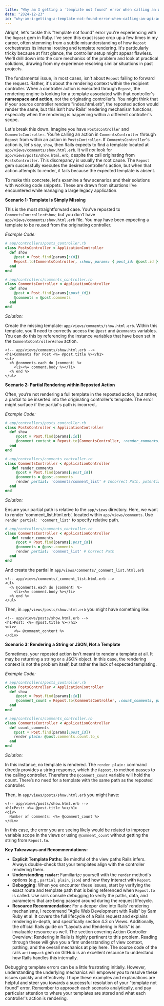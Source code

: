 ```yaml
---
title: "Why am I getting a 'template not found' error when calling an API action in another controller using the Repost gem in Ruby?"
date: "2024-12-23"
id: "why-am-i-getting-a-template-not-found-error-when-calling-an-api-action-in-another-controller-using-the-repost-gem-in-ruby"
---
```


Alright, let's tackle this "template not found" error you're experiencing with the `Repost` gem in Ruby. I’ve seen this exact issue crop up a few times in my career, often stemming from a subtle misunderstanding of how `Repost` orchestrates its internal routing and template rendering. It's particularly tricky because at first glance, the controller setup might appear flawless. We'll drill down into the core mechanics of the problem and look at practical solutions, drawing from my experience resolving similar situations in past projects.

The fundamental issue, in most cases, isn't about `Repost` failing to forward the request. Rather, it's about the rendering context within the recipient controller. When a controller action is executed through `Repost`, the rendering engine is looking for a template associated with that controller's **namespace and action**, not the originating controller's. You might think that if your source controller renders "index.html.erb", the reposted action would render the same, but this isn’t how Rails’ rendering mechanism functions, especially when the rendering is happening within a different controller's scope.

Let's break this down. Imagine you have `PostsController` and `CommentsController`. You’re calling an action in `CommentsController` through `Repost` from within an action in `PostsController`. If `CommentsController`'s action is, let's say, `show`, then Rails expects to find a template located at `app/views/comments/show.html.erb`. It will *not* look for `app/views/posts/show.html.erb`, despite the call originating from `PostsController`. This discrepancy is usually the root cause. The `Repost` gem successfully executes the desired controller's action, but when that action attempts to render, it fails because the expected template is absent.

To make this concrete, let's examine a few scenarios and their solutions with working code snippets. These are drawn from situations I've encountered while managing a large legacy application.

**Scenario 1: Template is Simply Missing**

This is the most straightforward case. You've reposted to `CommentsController#show`, but you don’t have `app/views/comments/show.html.erb` file. You may have been expecting a template to be reused from the originating controller.

*Example Code:*

```ruby
# app/controllers/posts_controller.rb
class PostsController < ApplicationController
  def show
    @post = Post.find(params[:id])
    Repost.to(CommentsController, :show, params: { post_id: @post.id })
  end
end

# app/controllers/comments_controller.rb
class CommentsController < ApplicationController
  def show
    @post = Post.find(params[:post_id])
    @comments = @post.comments
  end
end
```

*Solution:*

Create the missing template: `app/views/comments/show.html.erb`. Within this template, you'll need to correctly access the `@post` and `@comments` variables. You can do this by referencing the instance variables that have been set in the `CommentsController#show` action.

```erb
<!-- app/views/comments/show.html.erb -->
<h1>Comments for Post <%= @post.title %></h1>
<ul>
  <% @comments.each do |comment| %>
    <li><%= comment.body %></li>
  <% end %>
</ul>
```

**Scenario 2: Partial Rendering within Reposted Action**

Often, you’re not rendering a full template in the reposted action, but rather, a partial to be inserted into the originating controller's template. The error might surface if the partial's path is incorrect.

*Example Code:*

```ruby
# app/controllers/posts_controller.rb
class PostsController < ApplicationController
  def show
     @post = Post.find(params[:id])
     @comment_content = Repost.to(CommentsController, :render_comments, params: { post_id: @post.id })
  end
end

# app/controllers/comments_controller.rb
class CommentsController < ApplicationController
   def render_comments
     @post = Post.find(params[:post_id])
     @comments = @post.comments
     render partial: 'comments/comment_list' # Incorrect Path, potentially looking for 'comments/comments/comment_list'
  end
end

```

*Solution:*

Ensure your partial path is relative to the `app/views` directory. Here, we want to render 'comment_list.html.erb', located within `app/views/comments`. Use `render partial: 'comment_list'` to specify relative path.

```ruby
# app/controllers/comments_controller.rb
class CommentsController < ApplicationController
   def render_comments
     @post = Post.find(params[:post_id])
     @comments = @post.comments
     render partial: 'comment_list' # Correct Path
  end
end
```

And create the partial in `app/views/comments/_comment_list.html.erb`

```erb
<!-- app/views/comments/_comment_list.html.erb -->
<ul>
  <% @comments.each do |comment| %>
    <li><%= comment.body %></li>
  <% end %>
</ul>
```

Then, in `app/views/posts/show.html.erb` you might have something like:

```erb
<!-- app/views/posts/show.html.erb -->
<h1>Post: <%= @post.title %></h1>
<div>
    <%= @comment_content %>
</div>
```

**Scenario 3: Rendering a String or JSON, Not a Template**

Sometimes, your reposted action isn't meant to render a template at all. It may be returning a string or a JSON object. In this case, the rendering context is not the problem itself, but rather the lack of expected templating.

*Example Code:*

```ruby
# app/controllers/posts_controller.rb
class PostsController < ApplicationController
  def show
     @post = Post.find(params[:id])
     @comment_count = Repost.to(CommentsController, :count_comments, params: { post_id: @post.id })
  end
end

# app/controllers/comments_controller.rb
class CommentsController < ApplicationController
  def count_comments
    @post = Post.find(params[:post_id])
    render plain: @post.comments.count.to_s
  end
end

```

*Solution:*

In this instance, no template is rendered. The `render plain:` command directly provides a string response, which the `Repost.to` method passes to the calling controller. Therefore the `@comment_count` variable will hold the count. There’s no need for a template with the same path as the reposted controller.

Then, in `app/views/posts/show.html.erb` you might have:

```erb
<!-- app/views/posts/show.html.erb -->
<h1>Post: <%= @post.title %></h1>
<div>
  Number of comments: <%= @comment_count %>
</div>
```
In this case, the error you are seeing likely would be related to improper variable scope in the views or using `@comment_count` without getting the string from `Repost.to`.

**Key Takeaways and Recommendations:**

*   **Explicit Template Paths:** Be mindful of the view paths Rails infers. Always double-check that your templates align with the controller rendering them.
*   **Understanding `render`:**  Familiarize yourself with the `render` method's options (e.g., `partial`, `plain`, `json`) and how they interact with `Repost`.
*   **Debugging:** When you encounter these issues, start by verifying the exact route and template path that is being referenced when `Repost.to` is called. Use rails console debugging to verify the paths, data, and parameters that are being passed around during the request lifecycle.
*   **Resource Recommendation:** For a deeper dive into Rails' rendering mechanisms, I recommend "Agile Web Development with Rails" by Sam Ruby et al. It covers the full lifecycle of a Rails request and explains rendering in-depth, and specifically section 4.3 on Views. Additionally, the official Rails guide on "Layouts and Rendering in Rails" is an invaluable resource as well. The section covering Action Controller Overview: Rendering in Rails is highly pertinent to this problem. Reading through these will give you a firm understanding of view context, pathing, and the overall mechanics at play here. The source code of the rails `actionpack` gem on GitHub is an excellent resource to understand how Rails handles this internally.

Debugging template errors can be a little frustrating initially. However, understanding the underlying mechanics will empower you to resolve these issues quickly and effectively. I hope these examples and explanations are helpful and steer you towards a successful resolution of your "template not found" error. Remember to approach each scenario analytically, and pay particular attention to where your templates are stored and what each controller's action is rendering.
